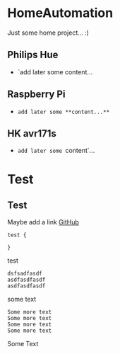 # HomeAutomation

Just some home project... :)


## Philips Hue

- `add later some content...


## Raspberry Pi

- `add later some **content...**`


## HK avr171s

- `add later some `content`...

# Test
## Test

Maybe add a link [GitHub](https://github.com/dannyvanlierop/HomeAutomation)

    test {

    }


test

    
    
    
    dsfsadfasdf
    asdfasdfasdf
    asdfasdfasdf
    
some text
    
    Some more text
    Some more text
    Some more text
    Some more text
    
Some Text